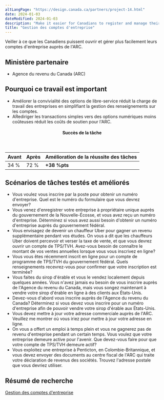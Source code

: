 ```yaml
---
altLangPage: "https://design.canada.ca/partners/project-14.html"
date: 2024-01-03
dateModified: 2024-01-03
description: "Make it easier for Canadians to register and manage their CRA business accounts."
title: "Gestion des comptes d'entreprise"
---
```

<p>Veiller à ce que les Canadiens puissent ouvrir et gérer plus facilement leurs comptes d'entreprise auprès de l'ARC.</p>
<h2>Ministère partenaire</h2>
<ul>
  <li>Agence du revenu du Canada (ARC)</li>
</ul>
<h2>Pourquoi ce travail est important</h2>
<ul>
  <li>Améliorer la convivialité des options de libre-service réduit la charge de travail des entreprises en simplifiant la gestion des renseignements sur les comptes.</li>
  <li>ARediriger les transactions simples vers des options numériques moins coûteuses réduit les coûts de soutien pour l'ARC.</li>
</ul>
<div class="row mrgn-tp-lg mrgn-bttm-lg">
  <div class="col-md-8">
    <div class="panel panel-success">
      <header class="panel-heading">
        <h4 class="panel-title text-center">Succès de la tâche</h4>
      </header>
      <table class="table">
        <thead>
          <tr style="">
            <th scope="col" class="col-md-3">Avant</th>
            <th scope="col" class="col-md-3">Après</th>
            <th scope="col" class="col-md-6">Amélioration de la réussite des tâches</th>
          </tr>
        </thead>
        <tbody>
          <tr>
            <td class="table-smnum">34&nbsp;%</td>
            <td class="table-smnum">72&nbsp;%</td>
            <td class="table-smnum"><span class="text-success"><strong>+38&nbsp;%pts</strong></span></td>
          </tr>
        </tbody>
      </table>
    </div>
  </div>
</div>
<h2>Scénarios de tâches testés et améliorés</h2>
<ul class="lst-spcd">
  <li>Vous voulez vous inscrire par la poste pour obtenir un numéro d'entreprise. Quel est le numéro du formulaire que vous devrez envoyer?</li>
  <li>Vous venez d'enregistrer votre entreprise à propriétaire unique auprès du gouvernement de la Nouvelle-Écosse, et vous avez reçu un numéro d'entreprise. Déterminez si vous avez aussi besoin d'obtenir un numéro d'entreprise auprès du gouvernement fédéral.</li>
  <li>Vous envisagez de devenir un chauffeur Uber pour gagner un revenu supplémentaire pendant vos études. On vous a dit que les chauffeurs Uber doivent percevoir et verser la taxe de vente, et que vous devrez ouvrir un compte de TPS/TVH. Avez-vous besoin de connaître le montant de vos ventes annuelles lorsque vous vous inscrivez en ligne?</li>
  <li>Vous vous êtes récemment inscrit en ligne pour un compte de programme de TPS/TVH du gouvernement fédéral. Quels renseignements recevrez-vous pour confirmer que votre inscription est terminée?</li>
  <li>Vous faites du sirop d'érable et vous le vendez localement depuis quelques années. Vous n'avez jamais eu besoin de vous inscrire auprès de l'Agence du revenu du Canada, mais vous songez maintenant à vendre votre sirop d'érable en ligne à des clients aux États-Unis.</li>
  <li>Devez-vous d'abord vous inscrire auprès de l'Agence du revenu du Canada? Déterminez si vous devez vous inscrire pour un numéro d'entreprise afin de pouvoir vendre votre sirop d'érable aux États-Unis.</li>
  <li>Vous devez mettre à jour votre adresse commerciale auprès de l'ARC. Veuillez me montrer où vous iriez pour mettre à jour votre adresse en ligne.</li>
  <li>On vous a offert un emploi à temps plein et vous ne gagnerez pas de revenu d'entreprise pendant un certain temps. Vous voulez que votre entreprise demeure active pour l'avenir. Que devez-vous faire pour que votre compte de TPS/TVH demeure actif?</li>
  <li>Vous exploitez une entreprise à Penticton, en Colombie-Britannique, et vous devez envoyer des documents au centre fiscal de l'ARC qui traite votre déclaration de revenus des sociétés. Trouvez l'adresse postale que vous devriez utiliser.</li>
</ul>
<h2>Résumé de recherche</h2>
<p><a href="https://blogue.canada.ca/resumes-recherche/comptes-entreprises-resume-recherche.html">Gestion des comptes d'entreprise</a></p>